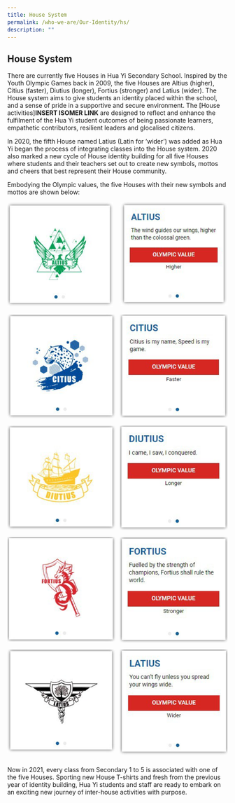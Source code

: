 ```yaml
---
title: House System
permalink: /who-we-are/Our-Identity/hs/
description: ""
---
```


## House System

There are currently five Houses in Hua Yi Secondary School. Inspired by the Youth Olympic Games back in 2009, the five Houses are Altius (higher), Citius (faster), Diutius (longer), Fortius (stronger) and Latius (wider). The House system aims to give students an identity placed within the school, and a sense of pride in a supportive and secure environment. The [House activities]**INSERT ISOMER LINK** are designed to reflect and enhance the fulfilment of the Hua Yi student outcomes of being passionate learners, empathetic contributors, resilient leaders and glocalised citizens.

In 2020, the fifth House named Latius (Latin for ‘wider’) was added as Hua Yi began the process of integrating classes into the House system. 2020 also marked a new cycle of House identity building for all five Houses where students and their teachers set out to create new symbols, mottos and cheers that best represent their House community.  

Embodying the Olympic values, the five Houses with their new symbols and mottos are shown below:

<img src="/images/photo1669633022.jpeg" style="width:48%" align=left>
<img src="/images/photo1669633032.jpeg" style="width:49%" align=right>
<br clear="left"><br>

<img src="/images/photo1669633079.jpeg" style="width:49%" align=left>
<img src="/images/photo1669633094.jpeg" style="width:49%" align=right>
<br clear="left"><br>

<img src="/images/photo1669633143.jpeg" style="width:49%" align=left>
<img src="/images/photo1669633153.jpeg" style="width:49%" align=right>
<br clear="left"><br>

<img src="/images/photo1669633196.jpeg" style="width:49%" align=left>
<img src="/images/photo1669633207.jpeg" style="width:49%" align=right>
<br clear="left"><br>

<img src="/images/photo1669633268.jpeg" style="width:49%" align=left>
<img src="/images/photo1669633279.jpeg" style="width:49%" align=right>
<br clear="left"><br>

Now in 2021, every class from Secondary 1 to 5 is associated with one of the five Houses. Sporting new House T-shirts and fresh from the previous year of identity building, Hua Yi students and staff are ready to embark on an exciting new journey of inter-house activities with purpose.




